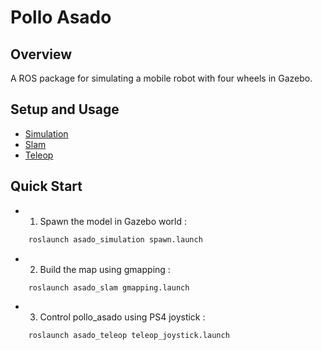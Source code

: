# Pollo Asado
## Overview
A ROS package for simulating a mobile robot with four wheels in Gazebo.

## Setup and Usage
- [Simulation](asado_simulation/README.md)   
- [Slam](asado_slam/README.md)
- [Teleop](asado_teleop/README.md)   

## Quick Start
- 1. Spawn the model in Gazebo world :   
```bash    
    roslaunch asado_simulation spawn.launch
```  

- 2. Build the map using gmapping :
```bash
    roslaunch asado_slam gmapping.launch
```

- 3. Control pollo_asado using PS4 joystick :       
```bash
    roslaunch asado_teleop teleop_joystick.launch
```   